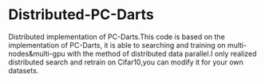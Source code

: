 # Distributed-PC-Darts
Distributed implementation of PC-Darts.This code is based on the implementation of PC-Darts, it is able to searching and training on multi-nodes&amp;multi-gpu with the method of distributed data parallel.I only realized distributed search and retrain on Cifar10,you can modify it for your own datasets.

